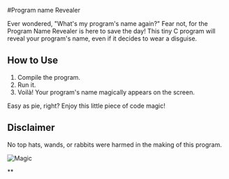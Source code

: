 #Program name Revealer

Ever wondered, "What's my program's name again?" Fear not, for the Program Name Revealer is here to save the day! This tiny C program will reveal your program's name, even if it decides to wear a disguise.

## How to Use

1. Compile the program.
2. Run it.
3. Voilà! Your program's name magically appears on the screen.

Easy as pie, right? Enjoy this little piece of code magic!

## Disclaimer

No top hats, wands, or rabbits were harmed in the making of this program.

![Magic](https://i.giphy.com/media/12NUbkX6p4xOO4/giphy.webp)

**


